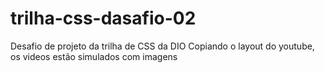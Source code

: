# trilha-css-dasafio-02
Desafio de projeto da trilha de CSS da DIO
Copiando o layout do youtube, os videos estão simulados com imagens
